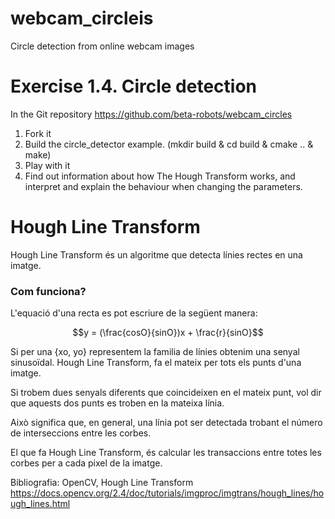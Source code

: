 # webcam_circleis
Circle detection from online webcam images

# Exercise 1.4. Circle detection

In the Git repository  https://github.com/beta-robots/webcam_circles

1. Fork it
2. Build the circle_detector example. (mkdir build & cd build & cmake .. & make)
3. Play with it
4. Find out information about how The Hough Transform works, and interpret and explain  the behaviour when changing the parameters. 


# Hough Line Transform

Hough Line Transform és un algoritme que detecta línies rectes en una imatge. 

### Com funciona?
L'equació d'una recta es pot escriure de la següent manera: 

$$y = (\frac{cosO}{sinO})x + \frac{r}{sinO}$$

Si per una {xo, yo} representem la familia de línies obtenim una senyal sinusoïdal. 
Hough Line Transform, fa el mateix per tots els punts d'una imatge.

Si trobem dues senyals diferents que coincideixen en el mateix punt, vol dir que aquests dos punts es troben en la mateixa línia. 

Això significa que, en general, una línia pot ser detectada trobant el número de interseccions entre les corbes. 

El que fa Hough Line Transform, és calcular les transaccions entre totes les corbes per a cada pixel de la imatge.


Bibliografia: 
OpenCV, Hough Line Transform <https://docs.opencv.org/2.4/doc/tutorials/imgproc/imgtrans/hough_lines/hough_lines.html>



